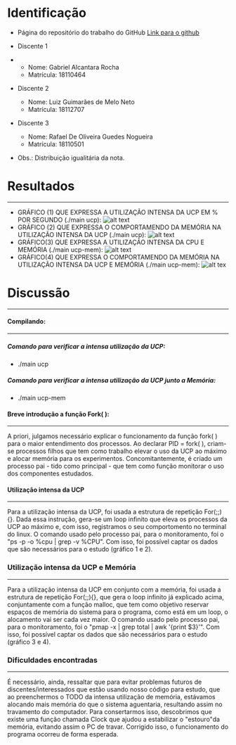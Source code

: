 # Identificação
* Página do repositório do trabalho do GitHub [Link para o github](https://github.com/gabrielalcantarar/teaching/tree/master/2018.1-IAC/AB2.1-TP)

* Discente 1
* 
  * Nome: Gabriel Alcantara Rocha
  * Matrícula: 	18110464
* Discente 2

  * Nome: Luiz Guimarães de Melo Neto
  * Matrícula: 18112707
* Discente 3

    *   Nome: Rafael De Oliveira Guedes Nogueira
    * Matrícula: 18110501
 * Obs.: Distribuição igualitária da nota.
 # Resultados
---
* GRÁFICO (1) QUE EXPRESSA A UTILIZAÇÃO INTENSA DA UCP EM % POR SEGUNDO (./main ucp):
![alt text](https://imgur.com/TNYrF2a.png)
* GRÁFICO (2) QUE EXPRESSA O COMPORTAMENDO DA MEMÓRIA NA UTILIZAÇÃO INTENSA DA UCP (./main ucp):
 ![alt text](https://imgur.com/bdKTCfj.jpg)
* GRÁFICO(3) QUE EXPRESSA A UTILIZAÇÃO INTENSA DA CPU E MEMÓRIA (./main ucp-mem):
![alt text](https://imgur.com/oPcnFWr.png)
* GRÁFICO(4) QUE EXPRESSA O COMPORTAMENDO DA MEMÓRIA NA UTILIZAÇÃO INTENSA DA UCP E MEMÓRIA (./main ucp-mem): 
![alt tex](https://i.imgur.com/iGnTyCy.jpg) 

# Discussão
---
 #### Compilando:
---
##### Comando para verificar a intensa utilização da UCP:

*  ./main ucp
##### Comando para verificar a intensa utilização da UCP junto a Memória:

* ./main ucp-mem

 #### Breve introdução a função Fork( ):
 ---
 A priori, julgamos necessário explicar o funcionamento da função fork( ) para o maior entendimento dos processos.
 Ao declarar PID = fork( ), criam-se processos filhos que tem como trabalho elevar o uso da UCP ao máximo e alocar memória para os experimentos. Concomitantemente, é criado um processo pai - tido como principal - que tem como função monitorar o uso dos componentes estudados. 
#### Utilização intensa da UCP
---
Para a utilização intensa da UCP, foi usada a estrutura de repetição For(;;){}. Dada essa instrução, gera-se um loop infinito que eleva os processos da UCP ao máximo e, com isso, registramos o seu comportomento no terminal do linux. O comando usado pelo processo pai, para o monitoramento, foi o "ps -p <pid> -o %cpu | grep -v %CPU". Com isso, foi possível captar os dados que são necessários para o estudo (gráfico 1 e 2).
### Utilização intensa da UCP e Memória
---
Para a utilização intensa da UCP em conjunto com a memória, foi usada a estrutura de repetição For(;;){}, que gera o loop infinito já explicado acima, conjuntamente com a função malloc, que tem como objetivo reservar espaços de memória do sistema para o programa, como está em um loop, o alocamento vai ser cada vez maior. O comando usado pelo processo pai, para o monitoramento, foi o "pmap -x <pid> | grep total | awk '{print $3}'". Com isso, foi possível captar os dados que são necessários para o estudo (gráfico 3 e 4).
### Dificuldades encontradas
---
 É necessário, ainda, ressaltar que para evitar problemas futuros de discentes/interessados que estão usando nosso código para estudo, que ao preenchermos o TODO da intensa utilização de memória, estávamos alocando mais memória do que o sistema aguentaria, resultando assim no travamento do computador. Para consertarmos isso, descobrimos que existe uma função chamada Clock que ajudou a estabilizar o "estouro"da memória, evitando assim o PC de travar. Corrigido isso, o funcionamento do programa ocorreu de forma esperada.
